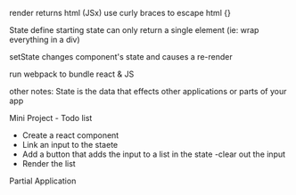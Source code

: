render
  returns html (JSx)
  use curly braces to escape html {}

State
  define starting state
  can only return a single element (ie: wrap everything in a div)

setState
  changes component's state and causes a re-render


run webpack to bundle react & JS

other notes:
State is the data that effects other applications or parts of your app


Mini Project - Todo list
- Create a react component
- Link an input to the staete
- Add a button that adds the input to a list in the state
  -clear out the input
- Render the list

Partial Application
